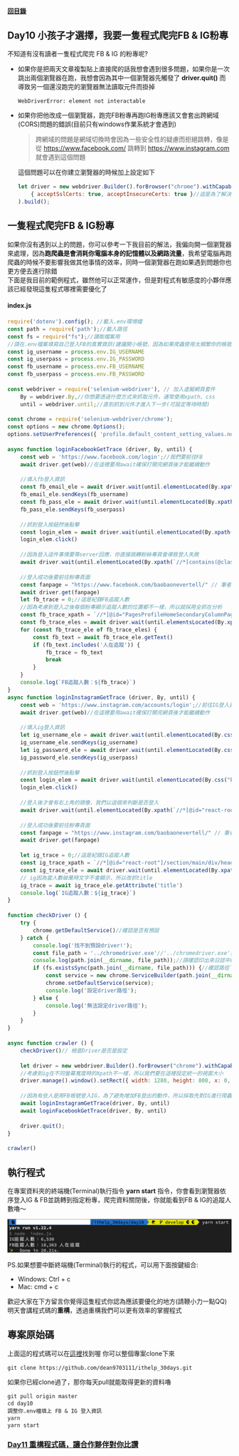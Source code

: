 #### [回目錄](../README.md)
## Day10 小孩子才選擇，我要一隻程式爬完FB & IG粉專

不知道有沒有讀者一隻程式爬完 FB & IG 的粉專呢?  
* 如果你是把兩天文章複製貼上直接爬的話我想會遇到很多問題，如果你是一次跳出兩個瀏覽器在跑，我想會因為其中一個瀏覽器先觸發了 **driver.quit()** 而導致另一個還沒跑完的瀏覽器無法讀取元件而掛掉  
    ```
    WebDriverError: element not interactable
    ```
* 如果你把他改成一個瀏覽器，跑完FB粉專再跑IG粉專應該又會套出跨網域(CORS)問題的錯誤(目前只有windows作業系統才會遇到)  
    >跨網域的問題是網域切換時會因為一些安全性的疑慮而拒絕跳轉，像是從 https://www.facebook.com/ 跳轉到 https://www.instagram.com 就會遇到這個問題  

    這個問題可以在你建立瀏覽器的時候加上設定如下
    ```js
    let driver = new webdriver.Builder().forBrowser("chrome").withCapabilities(options,
        { acceptSslCerts: true, acceptInsecureCerts: true }//這是為了解決跨網域問題
    ).build();
    ```

一隻程式爬完FB & IG粉專
----
如果你沒有遇到以上的問題，你可以參考一下我目前的解法，我偏向開一個瀏覽器來處理，因為**跑爬蟲是會消耗你電腦本身的記憶體以及網路流量**，我希望電腦再跑爬蟲的時候不要影響我做其他事情的效率，同時一個瀏覽器在跑如果遇到問題你也更方便去進行除錯  
下面是我目前的範例程式，雖然他可以正常運作，但是對程式有敏感度的小夥伴應該已經發現這隻程式哪裡需要優化了  

#### index.js
```js
require('dotenv').config(); //載入.env環境檔
const path = require('path');//載入路徑
const fs = require("fs");//讀取檔案用
//請在.env檔案填寫自己登入FB的真實資訊(建議開小帳號，因為如果爬蟲使用太頻繁你的帳號會被鎖住)
const ig_username = process.env.IG_USERNAME
const ig_userpass = process.env.IG_PASSWORD
const fb_username = process.env.FB_USERNAME
const fb_userpass = process.env.FB_PASSWORD

const webdriver = require('selenium-webdriver'), // 加入虛擬網頁套件
    By = webdriver.By,//你想要透過什麼方式來抓取元件，通常使用xpath、css
    until = webdriver.until;//直到抓到元件才進入下一步(可設定等待時間)

const chrome = require('selenium-webdriver/chrome');
const options = new chrome.Options();
options.setUserPreferences({ 'profile.default_content_setting_values.notifications': 1 });//因為FB會有notifications干擾到爬蟲，所以要先把它關閉

async function loginFacebookGetTrace (driver, By, until) {
    const web = 'https://www.facebook.com/login';//我們要前往FB
    await driver.get(web)//在這裡要用await確保打開完網頁後才能繼續動作

    //填入fb登入資訊
    const fb_email_ele = await driver.wait(until.elementLocated(By.xpath(`//*[@id="email"]`)));
    fb_email_ele.sendKeys(fb_username)
    const fb_pass_ele = await driver.wait(until.elementLocated(By.xpath(`//*[@id="pass"]`)));
    fb_pass_ele.sendKeys(fb_userpass)

    //抓到登入按鈕然後點擊
    const login_elem = await driver.wait(until.elementLocated(By.xpath(`//*[@id="loginbutton"]`)))
    login_elem.click()

    //因為登入這件事情要等server回應，你直接跳轉粉絲專頁會導致登入失敗
    await driver.wait(until.elementLocated(By.xpath(`//*[contains(@class,"_1vp5")]`)))//登入後才會有右上角的名字，我們以這個來判斷是否登入

    //登入成功後要前往粉專頁面
    const fanpage = "https://www.facebook.com/baobaonevertell/" // 筆者是寶寶不說的狂熱愛好者
    await driver.get(fanpage)
    let fb_trace = 0;//這是紀錄FB追蹤人數
    //因為考慮到登入之後每個粉專顯示追蹤人數的位置都不一樣，所以就採用全抓在分析
    const fb_trace_xpath = `//*[@id="PagesProfileHomeSecondaryColumnPagelet"]//*[contains(@class,"_4bl9")]`
    const fb_trace_eles = await driver.wait(until.elementsLocated(By.xpath(fb_trace_xpath)), 5000)//我們採取5秒內如果抓不到該元件就跳出的條件
    for (const fb_trace_ele of fb_trace_eles) {
        const fb_text = await fb_trace_ele.getText()
        if (fb_text.includes('人在追蹤')) {
            fb_trace = fb_text
            break
        }
    }
    console.log(`FB追蹤人數：${fb_trace}`)
}
async function loginInstagramGetTrace (driver, By, until) {
    const web = 'https://www.instagram.com/accounts/login';//前往IG登入頁面
    await driver.get(web)//在這裡要用await確保打開完網頁後才能繼續動作

    //填入ig登入資訊
    let ig_username_ele = await driver.wait(until.elementLocated(By.css("input[name='username']")));
    ig_username_ele.sendKeys(ig_username)
    let ig_password_ele = await driver.wait(until.elementLocated(By.css("input[name='password']")));
    ig_password_ele.sendKeys(ig_userpass)

    //抓到登入按鈕然後點擊
    const login_elem = await driver.wait(until.elementLocated(By.css("button[type='submit']")))
    login_elem.click()

    //登入後才會有右上角的頭像，我們以這個來判斷是否登入
    await driver.wait(until.elementLocated(By.xpath(`//*[@id="react-root"]//*[contains(@class,"_47KiJ")]`)))

    //登入成功後要前往粉專頁面
    const fanpage = "https://www.instagram.com/baobaonevertell/" // 筆者是寶寶不說的狂熱愛好者
    await driver.get(fanpage)

    let ig_trace = 0;//這是紀錄IG追蹤人數
    const ig_trace_xpath = `//*[@id="react-root"]/section/main/div/header/section/ul/li[2]/a/span`
    const ig_trace_ele = await driver.wait(until.elementLocated(By.xpath(ig_trace_xpath)), 5000)//我們採取5秒內如果抓不到該元件就跳出的條件    
    // ig因為當人數破萬時文字不會顯示，所以改抓title
    ig_trace = await ig_trace_ele.getAttribute('title')
    console.log(`IG追蹤人數：${ig_trace}`)
}

function checkDriver () {
    try {
        chrome.getDefaultService()//確認是否有預設        
    } catch {
        console.log('找不到預設driver!');
        const file_path = '../chromedriver.exe'//'../chromedriver.exe'是我的路徑
        console.log(path.join(__dirname, file_path));//請確認印出來日誌中的位置是否與你路徑相同
        if (fs.existsSync(path.join(__dirname, file_path))) {//確認路徑下chromedriver.exe是否存在            
            const service = new chrome.ServiceBuilder(path.join(__dirname, file_path)).build();//設定driver路徑
            chrome.setDefaultService(service);
            console.log('設定driver路徑');
        } else {
            console.log('無法設定driver路徑');
        }
    }
}

async function crawler () {
    checkDriver()// 檢查Driver是否是設定

    let driver = new webdriver.Builder().forBrowser("chrome").withCapabilities(options).build();// 建立這個broswer的類型
    //考慮到ig在不同螢幕寬度時的Xpath不一樣，所以我們要在這裡設定統一的視窗大小
    driver.manage().window().setRect({ width: 1280, height: 800, x: 0, y: 0 });

    //因為有些人是用FB帳號登入IG，為了避免增加FB登出的動作，所以採取先對IG進行爬蟲
    await loginInstagramGetTrace(driver, By, until)
    await loginFacebookGetTrace(driver, By, until)

    driver.quit();
}

crawler()
```
執行程式
----
在專案資料夾的終端機(Terminal)執行指令 **yarn start** 指令，你會看到瀏覽器依序登入IG & FB並跳轉到指定粉專，爬完資料關閉後，你就能看到FB & IG的追蹤人數嚕～  

![image](./article_img/terminal.png)  

PS.如果想要中斷終端機(Terminal)執行的程式，可以用下面按鍵組合:
* Windows: Ctrl + c
* Mac: cmd + c

歡迎大家在下方留言你覺得這隻程式你認為應該要優化的地方(請鞭小力一點QQ)  
明天會講程式碼的**重構**，透過重構我們可以更有效率的掌握程式

專案原始碼
----
上面這的程式碼可以在[這裡](https://github.com/dean9703111/ithelp_30days/day10)找到喔
你可以整個專案clone下來  
```
git clone https://github.com/dean9703111/ithelp_30days.git
```
如果你已經clone過了，那你每天pull就能取得更新的資料嚕  
```
git pull origin master
cd day10
調整你.env檔填上 FB & IG 登入資訊
yarn
yarn start
```
### [Day11 重構程式碼，讓合作夥伴對你比讚](../day11/README.md)
